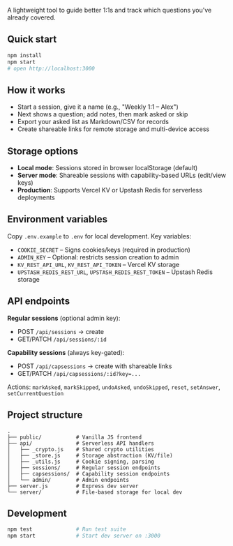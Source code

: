 A lightweight tool to guide better 1:1s and track which questions you've already covered.

## Quick start

```bash
npm install
npm start
# open http://localhost:3000
```

## How it works
- Start a session, give it a name (e.g., "Weekly 1:1 – Alex")
- Next shows a question; add notes, then mark asked or skip
- Export your asked list as Markdown/CSV for records
- Create shareable links for remote storage and multi-device access

## Storage options
- **Local mode**: Sessions stored in browser localStorage (default)
- **Server mode**: Shareable sessions with capability-based URLs (edit/view keys)
- **Production**: Supports Vercel KV or Upstash Redis for serverless deployments

## Environment variables
Copy `.env.example` to `.env` for local development. Key variables:

- `COOKIE_SECRET` – Signs cookies/keys (required in production)
- `ADMIN_KEY` – Optional: restricts session creation to admin
- `KV_REST_API_URL`, `KV_REST_API_TOKEN` – Vercel KV storage
- `UPSTASH_REDIS_REST_URL`, `UPSTASH_REDIS_REST_TOKEN` – Upstash Redis storage

## API endpoints
**Regular sessions** (optional admin key):
- POST `/api/sessions` → create
- GET/PATCH `/api/sessions/:id`

**Capability sessions** (always key-gated):
- POST `/api/capsessions` → create with shareable links
- GET/PATCH `/api/capsessions/:id?key=...`

Actions: `markAsked`, `markSkipped`, `undoAsked`, `undoSkipped`, `reset`, `setAnswer`, `setCurrentQuestion`

## Project structure
```
.
├── public/           # Vanilla JS frontend
├── api/              # Serverless API handlers
│   ├── _crypto.js    # Shared crypto utilities
│   ├── _store.js     # Storage abstraction (KV/file)
│   ├── _utils.js     # Cookie signing, parsing
│   ├── sessions/     # Regular session endpoints
│   ├── capsessions/  # Capability session endpoints
│   └── admin/        # Admin endpoints
├── server.js         # Express dev server
└── server/           # File-based storage for local dev
```

## Development
```bash
npm test              # Run test suite
npm start             # Start dev server on :3000
```
